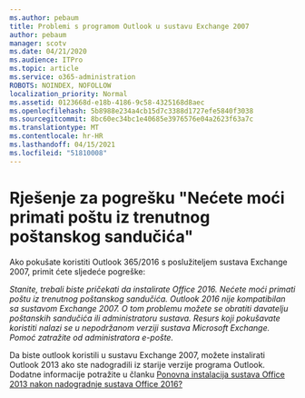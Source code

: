 ```yaml
---
ms.author: pebaum
title: Problemi s programom Outlook u sustavu Exchange 2007
author: pebaum
manager: scotv
ms.date: 04/21/2020
ms.audience: ITPro
ms.topic: article
ms.service: o365-administration
ROBOTS: NOINDEX, NOFOLLOW
localization_priority: Normal
ms.assetid: 0123668d-e18b-4186-9c58-4325168d8aec
ms.openlocfilehash: 5b8988e234a4cb15d7c3388d1727efe5840f3038
ms.sourcegitcommit: 8bc60ec34bc1e40685e3976576e04a2623f63a7c
ms.translationtype: MT
ms.contentlocale: hr-HR
ms.lasthandoff: 04/15/2021
ms.locfileid: "51810008"
---
```

# <a name="solution-for-error-you-wont-be-able-to-receive-mail-from-a-current-mailbox"></a>Rješenje za pogrešku "Nećete moći primati poštu iz trenutnog poštanskog sandučića"
Ako pokušate koristiti Outlook 365/2016 s poslužiteljem sustava Exchange 2007, primit ćete sljedeće pogreške:

*Stanite, trebali biste pričekati da instalirate Office 2016. Nećete moći primati poštu iz trenutnog poštanskog sandučića. Outlook 2016 nije kompatibilan sa sustavom Exchange 2007. O tom problemu možete se obratiti davatelju poštanskih sandučića ili administratoru sustava. Resurs koji pokušavate koristiti nalazi se u nepodržanom verziji sustava Microsoft Exchange. Pomoć zatražite od administratora e-pošte.*

Da biste outlook koristili u sustavu Exchange 2007, možete instalirati Outlook 2013 ako ste nadogradili iz starije verzije programa Outlook. Dodatne informacije potražite u članku [Ponovna instalacija sustava Office 2013 nakon nadogradnje sustava Office 2016?](https://support.office.com/article/a6ca92f4-cbb4-4609-9fdb-f8d3dd6812f3)